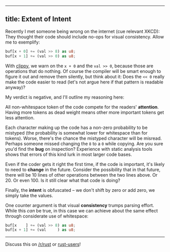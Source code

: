 
---
title: Extent of Intent
---

Recently I met someone being wrong on the internet (cue relevant XKCD): They thought their code should include no-ops for visual consistency. Allow me to exemplify:

```Rust
buf[x + 0] += (val >> 8) as u8;
buf[x + 1] += (val >> 0) as u8;
```

With [clippy](https://github.com/Manishearth/rust-clippy), we warn on the `x + 0` and the `val >> 0`, because those are operations that do nothing. Of course the compiler will be smart enough to figure it out and remove them silently, but think about it: Does the `<< 0` really make the code easier to read (let's not argue here if that pattern is readable anyway)?

My verdict is negative, and I'll outline my reasoning here:

All  non-whitespace token of the code compete for the readers' **attention**. Having more tokens as dead weight means other more important tokens get less attention.

Each character making up the code has a non-zero probability to be mistyped (the probability is somewhat lower for whitespace than for tokens). Worse, there's the chance the mistyped character will be misread. Perhaps someone missed changing the `8` to a `0` while copying. Are you sure you'd find the **bug** on inspection? Experience with static analysis tools shows that errors of this kind lurk in most larger code bases.

Even if the coder gets it right the first time, if the code is important, it's likely to need to **change** in the future. Consider the possibility that in that future, there will be 10 lines of other operations between the two lines above. Or 20. Or even 100. Is it still clear what that code is doing?

Finally, the **intent** is obfuscated – we don't shift by zero or add zero, we simply take the values.

One counter argument is that visual **consistency** trumps parsing effort. While this *can* be true, in this case we can achieve about the same effect through considerate use of whitespace:

```Rust
buf[x    ] += (val >> 8) as u8;
buf[x + 1] += (val     ) as u8;
```

----

Discuss this on [/r/rust](https://reddit.com/r/rust) or [rust-users](https://users.rust-lang.org)!

